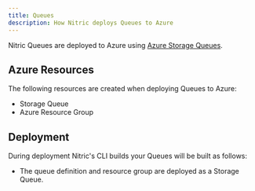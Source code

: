 ```yaml
---
title: Queues
description: How Nitric deploys Queues to Azure
---
```


Nitric Queues are deployed to Azure using [Azure Storage Queues](https://azure.microsoft.com/en-us/services/storage/queues/).

## Azure Resources

The following resources are created when deploying Queues to Azure:

- Storage Queue
- Azure Resource Group

## Deployment

During deployment Nitric's CLI builds your Queues will be built as follows:

- The queue definition and resource group are deployed as a Storage Queue.
